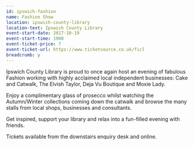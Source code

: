 ```yaml
---
id: ipswich-fashion
name: Fashion Show
location: ipswich-county-library
location-text: Ipswich County Library
event-start-date: 2017-10-19
event-start-time: 1900
event-ticket-price: 7
event-ticket-url: https://www.ticketsource.co.uk/ficl
breadcrumb: y
---
```


Ipswich County Library is proud to once again host an evening of fabulous Fashion working with highly acclaimed local independent businesses: Cake and Catwalk, The Elvish Taylor, Deja Vu Boutique and Moxie Lady.

Enjoy a complimentary glass of prosecco whilst watching the Autumn/Winter collections coming down the catwalk and browse the many stalls from local shops, businesses and consultants.

Get inspired, support your library and relax into a fun-filled evening with friends.

Tickets available from the downstairs enquiry desk and online.
